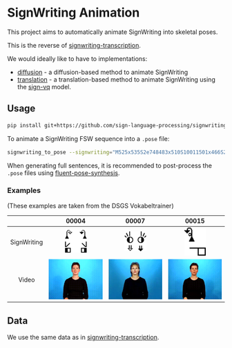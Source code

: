 # SignWriting Animation

This project aims to automatically animate SignWriting into skeletal poses.

This is the reverse
of [signwriting-transcription](https://github.com/sign-language-processing/signwriting-transcription).

We would ideally like to have to implementations:

- [diffusion](signwriting_animation/diffusion) - a diffusion-based method to animate SignWriting
- [translation](signwriting_animation/translation) - a translation-based method to animate SignWriting 
  using the [sign-vq](https://github.com/sign-language-processing/sign-vq) model.

## Usage

```bash
pip install git+https://github.com/sign-language-processing/signwriting-animation
```

To animate a SignWriting FSW sequence into a `.pose` file:

```bash
signwriting_to_pose --signwriting="M525x535S2e748483x510S10011501x466S2e704510x500S10019476x475" --pose="example.pose"
```

When generating full sentences, it is recommended to post-process the `.pose` files using
[fluent-pose-synthesis](https://github.com/sign-language-processing/fluent-pose-synthesis).

### Examples

(These examples are taken from the DSGS Vokabeltrainer)

|             |                                                                    00004                                                                     |                                                                    00007                                                                     |                                                                    00015                                                                     |
|:-----------:|:--------------------------------------------------------------------------------------------------------------------------------------------:|:--------------------------------------------------------------------------------------------------------------------------------------------:|:--------------------------------------------------------------------------------------------------------------------------------------------:|
| SignWriting | <img src="https://github.com/sign/data/blob/main/signwriting-transcription/examples/00004.png?raw=true" width="50px">  | <img src="https://github.com/sign/data/blob/main/signwriting-transcription/examples/00007.png?raw=true" width="50px">  | <img src="https://github.com/sign/data/blob/main/signwriting-transcription/examples/00015.png?raw=true" width="50px">  |
|    Video    | <img src="https://github.com/sign/data/blob/main/signwriting-transcription/examples/00004.gif?raw=true" width="150px"> | <img src="https://github.com/sign/data/blob/main/signwriting-transcription/examples/00007.gif?raw=true" width="150px"> | <img src="https://github.com/sign/data/blob/main/signwriting-transcription/examples/00015.gif?raw=true" width="150px"> |

## Data

We use the same data as in
[signwriting-transcription](https://github.com/sign-language-processing/signwriting-transcription).


